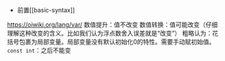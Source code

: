 - 前置[[basic-syntax]]

https://oiwiki.org/lang/var/
数值提升：值不改变
数值转换：值可能改变（仔细理解这种改变的含义。比如我们认为浮点数舍入误差就是“改变”）
粗略认为：花括号包裹为局部变量。局部变量没有默认初始化0的特性。需要手动赋初始值。
`const int`：之后不能变